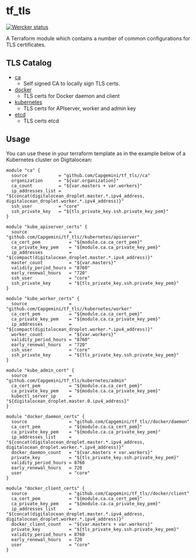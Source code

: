 tf_tls
======================

<a href="https://app.wercker.com/project/bykey/edc95e9edaf6ff8223d19026b6ca6a22"><img alt="Wercker status" src="https://app.wercker.com/status/edc95e9edaf6ff8223d19026b6ca6a22/m"></a>

A Terraform module which contains a number of common configurations for TLS certificates.

TLS Catalog
------------
- [ca](https://github.com/Capgemini/tf_tls/tree/master/ca)
    - Self signed CA to locally sign TLS certs.
- [docker](https://github.com/Capgemini/tf_tls/tree/master/docker)
    - TLS certs for Docker daemon and client
- [kubernetes](https://github.com/Capgemini/tf_tls/tree/master/kubernetes)
    - TLS certs for APIserver, worker and admin key
- [etcd](https://github.com/Capgemini/tf_tls/tree/master/etcd)
    - TLS certs etcd

Usage
------

You can use these in your terraform template as in the example below of a Kubernetes cluster on Digitalocean:

```
module "ca" {
  source            = "github.com/Capgemini/tf_tls//ca"
  organization      = "${var.organization}"
  ca_count          = "${var.masters + var.workers}"
  ip_addresses_list = "${concat(digitalocean_droplet.master.*.ipv4_address, digitalocean_droplet.worker.*.ipv4_address)}"
  ssh_user          = "core"
  ssh_private_key   = "${tls_private_key.ssh.private_key_pem}"
}

module "kube_apiserver_certs" {
  source                = "github.com/Capgemini/tf_tls//kubernetes/apiserver"
  ca_cert_pem           = "${module.ca.ca_cert_pem}"
  ca_private_key_pem    = "${module.ca.ca_private_key_pem}"
  ip_addresses          = "${compact(digitalocean_droplet.master.*.ipv4_address)}"
  master_count          = "${var.masters}"
  validity_period_hours = "8760"
  early_renewal_hours   = "720"
  ssh_user              = "core"
  ssh_private_key       = "${tls_private_key.ssh.private_key_pem}"
}

module "kube_worker_certs" {
  source                = "github.com/Capgemini/tf_tls//kubernetes/worker"
  ca_cert_pem           = "${module.ca.ca_cert_pem}"
  ca_private_key_pem    = "${module.ca.ca_private_key_pem}"
  ip_addresses          = "${compact(digitalocean_droplet.worker.*.ipv4_address)}"
  worker_count          = "${var.workers}"
  validity_period_hours = "8760"
  early_renewal_hours   = "720"
  ssh_user              = "core"
  ssh_private_key       = "${tls_private_key.ssh.private_key_pem}"
}

module "kube_admin_cert" {
  source                = "github.com/Capgemini/tf_tls/kubernetes/admin"
  ca_cert_pem           = "${module.ca.ca_cert_pem}"
  ca_private_key_pem    = "${module.ca.ca_private_key_pem}"
  kubectl_server_ip     = "${digitalocean_droplet.master.0.ipv4_address}"
}

module "docker_daemon_certs" {
  source                = "github.com/Capgemini/tf_tls//docker/daemon"
  ca_cert_pem           = "${module.ca.ca_cert_pem}"
  ca_private_key_pem    = "${module.ca.ca_private_key_pem}"
  ip_addresses_list     = "${concat(digitalocean_droplet.master.*.ipv4_address, digitalocean_droplet.worker.*.ipv4_address)}"
  docker_daemon_count   = "${var.masters + var.workers}"
  private_key           = "${tls_private_key.ssh.private_key_pem}"
  validity_period_hours = 8760
  early_renewal_hours   = 720
  user                  = "core"
}

module "docker_client_certs" {
  source                = "github.com/Capgemini/tf_tls//docker/client"
  ca_cert_pem           = "${module.ca.ca_cert_pem}"
  ca_private_key_pem    = "${module.ca.ca_private_key_pem}"
  ip_addresses_list     = "${concat(digitalocean_droplet.master.*.ipv4_address, digitalocean_droplet.worker.*.ipv4_address)}"
  docker_client_count   = "${var.masters + var.workers}"
  private_key           = "${tls_private_key.ssh.private_key_pem}"
  validity_period_hours = 8760
  early_renewal_hours   = 720
  user                  = "core"
}
```
